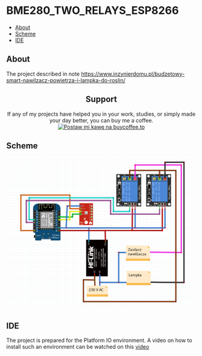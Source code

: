 # BME280_TWO_RELAYS_ESP8266
* [About](#About)
* [Scheme](#Scheme)
* [IDE](#IDE)

## About
The project described in note https://www.inzynierdomu.pl/budzetowy-smart-nawilzacz-powietrza-i-lampka-do-roslin/

<div align="center">
<h2>Support</h2>

<p>If any of my projects have helped you in your work, studies, or simply made your day better, you can buy me a coffee. <a href="https://buycoffee.to/inzynier-domu" target="_blank"><img src="https://buycoffee.to/img/share-button-primary.png" style="width: 195px; height: 51px" alt="Postaw mi kawę na buycoffee.to"></a></p>
</div>

## Scheme
![alt text](https://github.com/InzynierDomu/BME280_TWO_RELAYS_ESP8266/blob/main/schem.PNG)
## IDE
The project is prepared for the Platform IO environment. A video on how to install such an environment can be watched on this [video](https://youtu.be/Em9NuebT2Kc)
